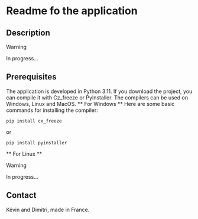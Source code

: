 # Readme fo the application

## Description
> [!WARNING]
> In progress...

## Prerequisites
The application is developed in Python 3.11.
If you download the project, you can compile it with Cz_freeze or PyInstaller.
The compilers can be used on Windows, Linux and MacOS.
** For Windows **
Here are some basic commands for installing the compiler:
```
pip install cx_freeze
```
or
```
pip install pyinstaller
```

** For Linux **
> [!WARNING]
> In progress...

## Contact

Kévin and Dimitri, made in France.

